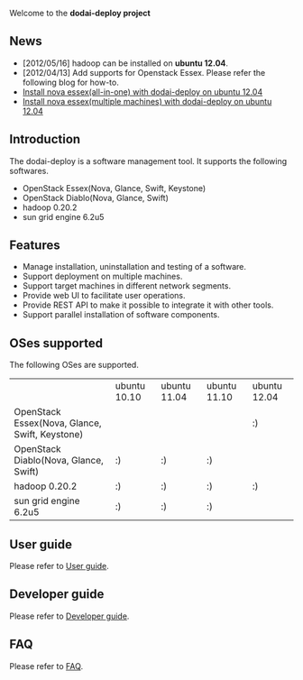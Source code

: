 Welcome to the **dodai-deploy project**

## News 
* [2012/05/16] hadoop can be installed on **ubuntu 12.04**.
* [2012/04/13] Add supports for Openstack Essex. Please refer the following blog for how-to.
 * [Install nova essex(all-in-one) with dodai-deploy on ubuntu 12.04](http://www.guanxiaohua2k6.com/2012/04/install-openstack-nova-essex-with-dodai.html)
 * [Install nova essex(multiple machines) with dodai-deploy on ubuntu 12.04](http://www.guanxiaohua2k6.com/2012/04/install-openstack-nova-essexmultiple.html)

## Introduction
The dodai-deploy is a software management tool. It supports the following softwares.

* OpenStack Essex(Nova, Glance, Swift, Keystone)
* OpenStack Diablo(Nova, Glance, Swift) 
* hadoop 0.20.2
* sun grid engine 6.2u5

## Features
* Manage installation, uninstallation and testing of a software.
* Support deployment on multiple machines. 
* Support target machines in different network segments.
* Provide web UI to facilitate user operations.
* Provide REST API to make it possible to integrate it with other tools.
* Support parallel installation of software components.

## OSes supported
The following OSes are supported.
<table>
   <tr>
       <td></td>
       <td>ubuntu 10.10</td>
       <td>ubuntu 11.04</td>
       <td>ubuntu 11.10</td>
       <td>ubuntu 12.04</td>
   </tr>
   <tr>
       <td>OpenStack Essex(Nova, Glance, Swift, Keystone)</td>
       <td></td>
       <td></td>
       <td></td>
       <td>:)</td>
   </tr>
   <tr>
       <td>OpenStack Diablo(Nova, Glance, Swift)</td>
       <td>:)</td>
       <td>:)</td>
       <td>:)</td>
       <td></td>
   </tr>
   <tr>
       <td>hadoop 0.20.2</td>
       <td>:)</td>
       <td>:)</td>
       <td>:)</td>
       <td>:)</td>
   </tr>
   <tr>
       <td>sun grid engine 6.2u5</td>
       <td>:)</td>
       <td>:)</td>
       <td>:)</td>
       <td></td>
   </tr>
</table>

## User guide
Please refer to [User guide](/nii-cloud/dodai-deploy/wiki/User-guide). 

## Developer guide
Please refer to [Developer guide](/nii-cloud/dodai-deploy/wiki/Developer-guide).

## FAQ
Please refer to [FAQ](/nii-cloud/dodai-deploy/wiki/FAQ).
